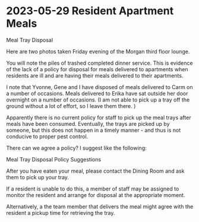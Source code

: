 # 2023-05-29 Resident Apartment Meals

Meal Tray Disposal

Here are two photos taken Friday evening of the Morgan third floor lounge.


You will note the piles of trashed completed dinner service. This is evidence of the lack of a policy for disposal for meals delivered to apartments when residents are ill and are having their meals delivered to their apartments.

I note that Yvonne, Gene and I have disposed of meals delivered to Carm on a number of occasions. Meals delivered to Erika have sat outside her door overnight on a number of occasions. (I am not able to pick up a tray off the ground without a lot of effort, so I leave them there. )

Apparently there is no current policy for staff to pick up the meal trays after meals have been consumed. Eventually, the trays are picked up by someone, but this does not happen in a timely manner - and thus is not conducive to proper pest control.

There can we agree a policy? I suggest like the following:

Meal Tray Disposal Policy Suggestions

After you have eaten your meal, please contact the Dining Room and ask them to pick up your tray.

If a resident is unable to do this, a member of staff may be assigned to monitor the resident and arrange for disposal at the appropriate moment.

Alternatively, a the team member that delivers the meal might agree with the resident a pickup time for retrieving the tray.



